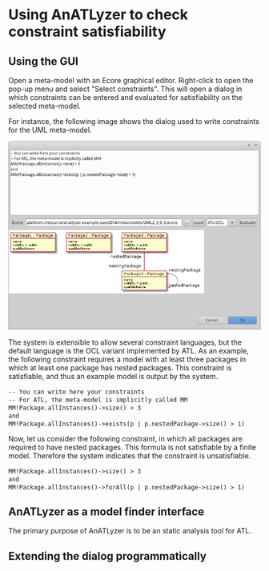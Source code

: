 
# Using AnATLyzer to check constraint satisfiability

## Using the GUI

Open a meta-model with an Ecore graphical editor. Right-click to open the pop-up menu and select "Select constraints".
This will open a dialog in which constraints can be entered and evaluated for satisfiability on the selected
meta-model.

For instance, the following image shows the dialog used to write constraints for the UML meta-model. 

![Satisfiable constraint](../images/constraint_sat.png "Satisfiable constraint") 

The system is extensible to allow several constraint languages, but the default language is the OCL variant
implemented by ATL. As an example, the following constraint requires a model with at least three packages
in which at least one package has nested packages. This constraint is satisfiable, and thus an example
model is output by the system.

	-- You can write here your constraints
	-- For ATL, the meta-model is implicitly called MM
	MM!Package.allInstances()->size() > 3
	and
	MM!Package.allInstances()->exists(p | p.nestedPackage->size() > 1)

Now, let us consider the following constraint, in which all packages are required to
have nested packages. This formula is not satisfiable by a finite model. Therefore the
system indicates that the constraint is unsatisfiable. 

	MM!Package.allInstances()->size() > 3
	and
	MM!Package.allInstances()->forAll(p | p.nestedPackage->size() > 1)


## AnATLyzer as a model finder interface

The primary purpose of AnATLyzer is to be an static analysis tool for ATL.  


## Extending the dialog programmatically




